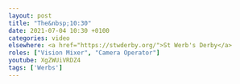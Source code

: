 ```yaml
---
layout: post
title: "The&nbsp;10:30"
date: 2021-07-04 10:30 +0100
categories: video
elsewhere: <a href="https://stwderby.org/">St Werb's Derby</a>
roles: ["Vision Mixer", "Camera Operator"]
youtube: XgZWUiVRDZ4
tags: ['Werbs']
---
```

